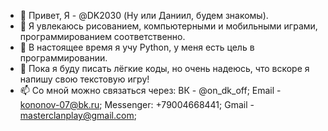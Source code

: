 - 👋 Привет, Я - @DK2030 (Ну или Даниил, будем знакомы).
- 👀 Я увлекаюсь рисованием, компьютерными и мобильными играми, программированием соответственно.
- 🌱 В настоящее время я учу Python, у меня есть цель в программировании.
- 💞️ Пока я буду писать лёгкие коды, но очень надеюсь, что вскоре я напишу свою текстовую игру!
- 📫 Со мной можно связаться через: ВК - @on_dk_off; Email - kononov-07@bk.ru; Messenger: +79004668441; Gmail - masterclanplay@gmail.com;

